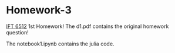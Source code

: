 # Homework-3
[IFT 6512](https://admission.umontreal.ca/cours-et-horaires/cours/ift-6512/) 1st Homework!
The d1.pdf contains the original homework question!

The notebook1.ipynb contains the julia code.
